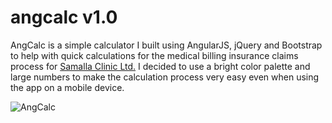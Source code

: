 # angcalc v1.0
AngCalc is a simple calculator I built using AngularJS, jQuery and Bootstrap to help with quick calculations for the medical billing insurance claims process for [Samalla Clinic Ltd.](http://www.samallaclinic.com) 
I decided to use a bright color palette and large numbers to make the calculation process very easy even when using the app on a mobile device.

![AngCalc](http://res.cloudinary.com/drsedusa/image/upload/v1441554928/ngcalc_uqpdjz.png)

